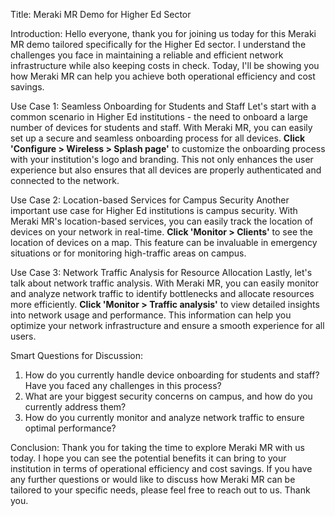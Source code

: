Title: Meraki MR Demo for Higher Ed Sector

Introduction:
Hello everyone, thank you for joining us today for this Meraki MR demo tailored specifically for the Higher Ed sector. I understand the challenges you face in maintaining a reliable and efficient network infrastructure while also keeping costs in check. Today, I'll be showing you how Meraki MR can help you achieve both operational efficiency and cost savings.

Use Case 1: Seamless Onboarding for Students and Staff
Let's start with a common scenario in Higher Ed institutions - the need to onboard a large number of devices for students and staff. With Meraki MR, you can easily set up a secure and seamless onboarding process for all devices. **Click 'Configure > Wireless > Splash page'** to customize the onboarding process with your institution's logo and branding. This not only enhances the user experience but also ensures that all devices are properly authenticated and connected to the network.

Use Case 2: Location-based Services for Campus Security
Another important use case for Higher Ed institutions is campus security. With Meraki MR's location-based services, you can easily track the location of devices on your network in real-time. **Click 'Monitor > Clients'** to see the location of devices on a map. This feature can be invaluable in emergency situations or for monitoring high-traffic areas on campus.

Use Case 3: Network Traffic Analysis for Resource Allocation
Lastly, let's talk about network traffic analysis. With Meraki MR, you can easily monitor and analyze network traffic to identify bottlenecks and allocate resources more efficiently. **Click 'Monitor > Traffic analysis'** to view detailed insights into network usage and performance. This information can help you optimize your network infrastructure and ensure a smooth experience for all users.

Smart Questions for Discussion:
1. How do you currently handle device onboarding for students and staff? Have you faced any challenges in this process?
2. What are your biggest security concerns on campus, and how do you currently address them?
3. How do you currently monitor and analyze network traffic to ensure optimal performance?

Conclusion:
Thank you for taking the time to explore Meraki MR with us today. I hope you can see the potential benefits it can bring to your institution in terms of operational efficiency and cost savings. If you have any further questions or would like to discuss how Meraki MR can be tailored to your specific needs, please feel free to reach out to us. Thank you.
